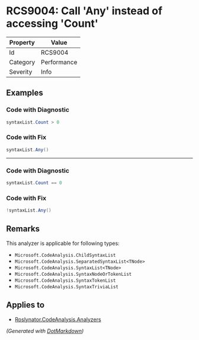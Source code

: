 # RCS9004: Call 'Any' instead of accessing 'Count'

| Property | Value       |
| -------- | ----------- |
| Id       | RCS9004     |
| Category | Performance |
| Severity | Info        |

## Examples

### Code with Diagnostic

```csharp
syntaxList.Count > 0
```

### Code with Fix

```csharp
syntaxList.Any()
```

- - -

### Code with Diagnostic

```csharp
syntaxList.Count == 0
```

### Code with Fix

```csharp
!syntaxList.Any()
```

## Remarks

This analyzer is applicable for following types:
* `Microsoft.CodeAnalysis.ChildSyntaxList`
* `Microsoft.CodeAnalysis.SeparatedSyntaxList<TNode>`
* `Microsoft.CodeAnalysis.SyntaxList<TNode>`
* `Microsoft.CodeAnalysis.SyntaxNodeOrTokenList`
* `Microsoft.CodeAnalysis.SyntaxTokenList`
* `Microsoft.CodeAnalysis.SyntaxTriviaList`

## Applies to

* [Roslynator.CodeAnalysis.Analyzers](https://www.nuget.org/packages/Roslynator.CodeAnalysis.Analyzers)


*\(Generated with [DotMarkdown](http://github.com/JosefPihrt/DotMarkdown)\)*